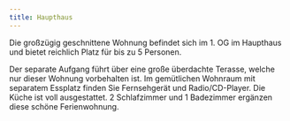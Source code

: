 ```yaml
---
title: Haupthaus
---
```


Die großzügig geschnittene Wohnung befindet sich im 1. OG im Haupthaus und bietet reichlich Platz für bis zu 5 Personen.
<!--more-->
Der separate Aufgang führt über eine große überdachte Terasse, welche nur dieser Wohnung vorbehalten ist. Im gemütlichen Wohnraum mit separatem Essplatz finden Sie Fernsehgerät und Radio/CD-Player. Die Küche ist voll ausgestattet. 2 Schlafzimmer und 1 Badezimmer ergänzen diese schöne Ferienwohnung.